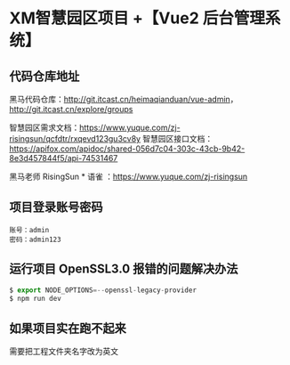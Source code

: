 # XM智慧园区项目 +【Vue2 后台管理系统】


## 代码仓库地址

黑马代码仓库：<http://git.itcast.cn/heimaqianduan/vue-admin>，<http://git.itcast.cn/explore/groups>

智慧园区需求文档：<https://www.yuque.com/zj-risingsun/qcfdtr/rxqevd123gu3cv8y>
智慧园区接口文档：<https://apifox.com/apidoc/shared-056d7c04-303c-43cb-9b42-8e3d457844f5/api-74531467>

黑马老师 RisingSun * 语雀 ：https://www.yuque.com/zj-risingsun


## 项目登录账号密码

```
账号：admin
密码：admin123
```

## 运行项目 OpenSSL3.0 报错的问题解决办法

```js
$ export NODE_OPTIONS=--openssl-legacy-provider
$ npm run dev
```

## 如果项目实在跑不起来

需要把工程文件夹名字改为英文
